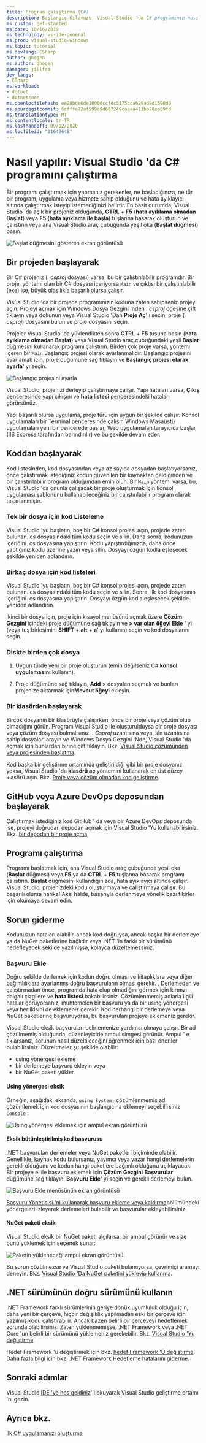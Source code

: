 ```yaml
---
title: Program çalıştırma (C#)
description: Başlangıç Kılavuzu, Visual Studio 'da C# programının nasıl çalıştırılacağını gösteren kılavuz.
ms.custom: get-started
ms.date: 10/16/2019
ms.technology: vs-ide-general
ms.prod: visual-studio-windows
ms.topic: tutorial
ms.devlang: CSharp
author: ghogen
ms.author: ghogen
manager: jillfra
dev_langs:
- CSharp
ms.workload:
- dotnet
- dotnetcore
ms.openlocfilehash: ee28bde6de10006ccfdc5175cca629ad9d1590d0
ms.sourcegitcommit: 6cfffa72af599a9d667249caaaa411bb28ea69fd
ms.translationtype: MT
ms.contentlocale: tr-TR
ms.lasthandoff: 09/02/2020
ms.locfileid: "81649648"
---
```

# <a name="how-to-run-a-c-program-in-visual-studio"></a>Nasıl yapılır: Visual Studio 'da C# programını çalıştırma

Bir programı çalıştırmak için yapmanız gerekenler, ne başladığınıza, ne tür bir program, uygulama veya hizmete sahip olduğunu ve hata ayıklayıcı altında çalıştırmak isteyip istemediğinizi belirtir. En basit durumda, Visual Studio 'da açık bir projeniz olduğunda, **CTRL** + **F5** (**hata ayıklama olmadan Başlat**) veya **F5** (**hata ayıklama ile başla**) tuşlarına basarak oluşturun ve çalıştırın veya ana Visual Studio araç çubuğunda yeşil oka (**Başlat düğmesi**) basın.

![Başlat düğmesini gösteren ekran görüntüsü](media/vs-start-button.png)

## <a name="starting-from-a-project"></a>Bir projeden başlayarak

Bir C# projeniz (*. csproj* dosyası) varsa, bu bir çalıştırılabilir programdır. Bir proje, yöntemi olan bir C# dosyası içeriyorsa `Main` ve çıktısı bir çalıştırılabilir (exe) ise, büyük olasılıkla başarılı olursa çalışır.

Visual Studio 'da bir projede programınızın koduna zaten sahipseniz projeyi açın. Projeyi açmak için Windows Dosya Gezgini 'nden *. csproj* öğesine çift tıklayın veya dokunun veya Visual Studio 'Dan **Proje Aç**' ı seçin, proje (*. csproj*) dosyasını bulun ve proje dosyasını seçin.

Projeler Visual Studio 'da yüklendikten sonra **CTRL** + **F5** tuşuna basın (**hata ayıklama olmadan Başlat**) veya Visual Studio araç çubuğundaki yeşil **Başlat** düğmesini kullanarak programı çalıştırın.  Birden çok proje varsa, yöntemi içeren bir `Main` Başlangıç projesi olarak ayarlanmalıdır. Başlangıç projesini ayarlamak için, proje düğümüne sağ tıklayın ve **Başlangıç projesi olarak ayarla**' yı seçin.

![Başlangıç projesini ayarla](media/set-as-startup-project.png)

Visual Studio, projenizi derleyip çalıştırmaya çalışır.  Yapı hataları varsa, **Çıkış** penceresinde yapı çıkışını ve **hata listesi** penceresindeki hataları görürsünüz.

Yapı başarılı olursa uygulama, proje türü için uygun bir şekilde çalışır. Konsol uygulamaları bir Terminal penceresinde çalışır, Windows Masaüstü uygulamaları yeni bir pencerede başlar, Web uygulamaları tarayıcıda başlar (IIS Express tarafından barındırılır) ve bu şekilde devam eder.

## <a name="starting-from-code"></a>Koddan başlayarak

Kod listesinden, kod dosyasından veya az sayıda dosyadan başlatıyorsanız, önce çalıştırmak istediğiniz kodun güvenilen bir kaynaktan geldiğinden ve bir çalıştırılabilir program olduğundan emin olun. Bir `Main` yöntemi varsa, bu, Visual Studio 'da onunla çalışacak bir proje oluşturmak Için konsol uygulaması şablonunu kullanabileceğiniz bir çalıştırılabilir program olarak tasarlanmıştır.

### <a name="code-listing-for-a-single-file"></a>Tek bir dosya için kod Listeleme

Visual Studio 'yu başlatın, boş bir C# konsol projesi açın, projede zaten bulunan. cs dosyasındaki tüm kodu seçin ve silin. Daha sonra, kodunuzun içeriğini. cs dosyasına yapıştırın. Kodu yapıştırdığınızda, daha önce yaptığınız kodu üzerine yazın veya silin. Dosyayı özgün kodla eşleşecek şekilde yeniden adlandırın.

### <a name="code-listings-for-a-few-files"></a>Birkaç dosya için kod listeleri

Visual Studio 'yu başlatın, boş bir C# konsol projesi açın, projede zaten bulunan. cs dosyasındaki tüm kodu seçin ve silin. Sonra, ilk kod dosyasının içeriğini. cs dosyasına yapıştırın. Dosyayı özgün kodla eşleşecek şekilde yeniden adlandırın. 

İkinci bir dosya için, proje için kısayol menüsünü açmak üzere **Çözüm Gezgini** içindeki proje düğümüne sağ tıklayın ve **> var olan öğeyi Ekle** ' yi (veya tuş birleşimini **SHIFT** + **alt** + **a**' yı kullanın) seçin ve kod dosyalarını seçin.

### <a name="multiple-files-on-disk"></a>Diskte birden çok dosya

1. Uygun türde yeni bir proje oluşturun (emin değilseniz C# **konsol uygulamasını** kullanın).

2. Proje düğümüne sağ tıklayın, **Add**  >  dosyaları seçmek ve bunları projenize aktarmak için**Mevcut öğeyi** ekleyin.  

### <a name="starting-from-a-folder"></a>Bir klasörden başlayarak

Birçok dosyanın bir klasörüyle çalışırken, önce bir proje veya çözüm olup olmadığını görün.  Program Visual Studio ile oluşturulduysa bir proje dosyası veya çözüm dosyası bulmalısınız. *. Csproj* uzantısına veya. sln uzantısına sahip dosyaları arayın ve Windows Dosya Gezgini 'Nde, Visual Studio 'da açmak için bunlardan birine çift tıklayın. Bkz. [Visual Studio çözümünden veya projesinden başlatma](#starting-from-a-project).

Kod başka bir geliştirme ortamında geliştirildiği gibi bir proje dosyanız yoksa, Visual Studio 'da **klasörü aç** yöntemini kullanarak en üst düzey klasörü açın. Bkz. [Proje veya çözüm olmadan kod geliştirme](../../ide/develop-code-in-visual-studio-without-projects-or-solutions.md).

## <a name="starting-from-a-github-or-azure-devops-repo"></a>GitHub veya Azure DevOps deposundan başlayarak

Çalıştırmak istediğiniz kod GitHub ' da veya bir Azure DevOps deposunda ise, projeyi doğrudan depodan açmak için Visual Studio 'Yu kullanabilirsiniz. Bkz. [bir depodan bir proje açma](../tutorial-open-project-from-repo.md).

## <a name="run-the-program"></a>Programı çalıştırma

Programı başlatmak için, ana Visual Studio araç çubuğunda yeşil oka (**Başlat** düğmesi) veya **F5** ya da **CTRL** + **F5** tuşlarına basarak programı çalıştırın. **Başlat** düğmesini kullandığınızda, hata ayıklayıcı altında çalışır.  Visual Studio, projenizdeki kodu oluşturmaya ve çalıştırmaya çalışır.  Bu başarılı olursa harika! Aksi halde, başarıyla derlenmeye yönelik bazı fikirler için okumaya devam edin.

## <a name="troubleshooting"></a>Sorun giderme

Kodunuzun hataları olabilir, ancak kod doğruysa, ancak başka bir derlemeye ya da NuGet paketlerine bağlıdır veya .NET 'in farklı bir sürümünü hedefleyecek şekilde yazılmışsa, kolayca düzeltemezsiniz.

### <a name="add-references"></a>Başvuru Ekle

Doğru şekilde derlemek için kodun doğru olması ve kitaplıklara veya diğer bağımlılıklara ayarlanmış doğru başvuruların olması gerekir. , Derlemeden ve çalıştırmadan önce, programda hata olup olmadığını görmek için kırmızı dalgalı çizgilere ve **hata listesi** bakabilirsiniz. Çözümlenmemiş adlarla ilgili hatalar görüyorsanız, muhtemelen bir başvuru ya da bir using yönergesi veya her ikisini de eklemeniz gerekir. Kod herhangi bir derlemeye veya NuGet paketlerine başvuruyorsa, bu başvuruları projeye eklemeniz gerekir.

Visual Studio eksik başvuruları belirlemenize yardımcı olmaya çalışır. Bir ad çözülmemiş olduğunda, düzenleyicide ampul simgesi görünür. Ampul ' e tıklarsanız, sorunun nasıl düzeltileceğini öğrenmek için bazı öneriler bulabilirsiniz. Düzeltmeler şu şekilde olabilir:

- using yönergesi ekleme
- bir derlemeye başvuru ekleyin veya
- bir NuGet paketi yükler.

#### <a name="missing-using-directive"></a>Using yönergesi eksik

Örneğin, aşağıdaki ekranda, `using System;` çözümlenmemiş adı çözümlemek için kod dosyasının başlangıcına eklemeyi seçebilirsiniz `Console` :

![Using yönergesi eklemek için ampul ekran görüntüsü](media/name-does-not-exist2.png)

#### <a name="missing-assembly-reference"></a>Eksik bütünleştirilmiş kod başvurusu

.NET başvuruları derlemeler veya NuGet paketleri biçiminde olabilir. Genellikle, kaynak kodu bulursanız, yayımcı veya yazar hangi derlemelerin gerekli olduğunu ve kodun hangi paketlere bağımlı olduğunu açıklayacak. Bir projeye el ile başvuru eklemek için **Çözüm Gezgini** **Başvurular** düğümüne sağ tıklayın, **Başvuru Ekle**' yi seçin ve gerekli derlemeyi bulun.

![Başvuru Ekle menüsünün ekran görüntüsü](media/add-reference.png)

[Başvuru Yöneticisi 'ni kullanarak başvuru ekleme veya kaldırma](../../ide/how-to-add-or-remove-references-by-using-the-reference-manager.md)bölümündeki yönergeleri izleyerek derlemeleri bulabilir ve başvurular ekleyebilirsiniz.

#### <a name="missing-nuget-package"></a>NuGet paketi eksik

Visual Studio eksik bir NuGet paketi algılarsa, bir ampul görünür ve size bunu yüklemek için seçenek sunar:

![Paketin yükleneceği ampul ekran görüntüsü](media/lightbulb-add-package.png)

Bu sorun çözülmezse ve Visual Studio paketi bulamıyorsa, çevrimiçi aramayı deneyin. Bkz. [Visual Studio 'Da NuGet paketini yükleyip kullanma](/nuget/quickstart/install-and-use-a-package-in-visual-studio).

## <a name="use-the-right-version-of-net"></a>.NET sürümünün doğru sürümünü kullanın

.NET Framework farklı sürümlerinin geriye dönük uyumluluk olduğu için, daha yeni bir çerçeve, hiçbir değişiklik yapılmadan eski bir çerçeve için yazılmış kodu çalıştırabilir. Ancak bazen belirli bir çerçeveyi hedeflemek zorunda olabilirsiniz. Zaten yüklenmemişse, .NET Framework veya .NET Core 'un belirli bir sürümünü yüklemeniz gerekebilir. Bkz. [Visual Studio 'Yu değiştirme](../../install/modify-visual-studio.md).

Hedef Framework 'ü değiştirmek için bkz. [hedef Framework 'Ü değiştirme](../../ide/visual-studio-multi-targeting-overview.md#select-a-target-framework-version). Daha fazla bilgi için bkz. [.NET Framework Hedefleme hatalarını giderme](../../msbuild/troubleshooting-dotnet-framework-targeting-errors.md).

## <a name="next-steps"></a>Sonraki adımlar

Visual Studio [IDE 'ye hoş geldiniz](../visual-studio-ide.md)' i okuyarak Visual Studio geliştirme ortamı 'nı gezin.

## <a name="see-also"></a>Ayrıca bkz.

[İlk C# uygulamanızı oluşturma](tutorial-console.md)
